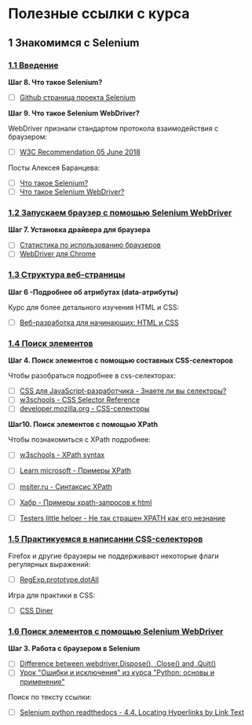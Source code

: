 # Полезные ссылки с курса

## 1 Знакомимся с Selenium

### [1.1 Введение](https://stepik.org/lesson/222929/step/1?unit=196191)

**Шаг 8. Что такое Selenium?**
- [ ] [Github страница проекта Selenium](https://github.com/SeleniumHQ/selenium)

**Шаг 9. Что такое Selenium WebDriver?**

WebDriver признали стандартом протокола взаимодействия с браузером:
- [ ] [W3C Recommendation 05 June 2018](https://www.w3.org/TR/webdriver1/)

Посты Алексея Баранцева:
- [ ] [Что такое Selenium?](https://habr.com/ru/articles/152653/)
- [ ] [Что такое Selenium WebDriver?](https://habr.com/ru/articles/152971/)

### [1.2 Запускаем браузер с помощью Selenium WebDriver](https://stepik.org/lesson/25969/step/1?unit=196192)

**Шаг 7. Установка драйвера для браузера**
- [ ] [Статистика по использованию браузеров](https://gs.statcounter.com/browser-market-share/desktop/worldwide/)
- [ ] [WebDriver для Chrome](https://sites.google.com/chromium.org/driver/downloads)

### [1.3 Структура веб-страницы](https://stepik.org/lesson/225516/step/1?unit=198252)

**Шаг 6 -Подробнее об атрибутах (data-атрибуты)**

Курс для более детального изучения HTML и CSS:
- [ ] [Веб-разработка для начинающих: HTML и CSS](https://stepik.org/course/38218/promo)

### [1.4 Поиск элементов](https://stepik.org/lesson/102555/step/1?unit=196193)

**Шаг 4. Поиск элементов с помощью составных CSS-селекторов**

Чтобы разобраться подробнее в css-селекторах:
- [ ] [CSS для JavaScript-разработчика - Знаете ли вы селекторы?](https://learn.javascript.ru/css-selectors)
- [ ] [w3schools - CSS Selector Reference](https://www.w3schools.com/cssref/css_selectors.php)
- [ ] [developer.mozilla.org - CSS-селекторы](https://developer.mozilla.org/ru/docs/Web/CSS/CSS_selectors)

**Шаг10. Поиск элементов с помощью XPath**

Чтобы познакомиться с XPath подробнее:
- [ ] [w3schools - XPath syntax](https://www.w3schools.com/xml/xpath_syntax.asp)
- [ ] [Learn microsoft - Примеры XPath](https://msdn.microsoft.com/ru-ru/library/ms256086(v=vs.120).aspx)
- [ ] [msiter.ru - Синтаксис XPath](https://msiter.ru/tutorials/xpath/syntax)
- [ ] [Хабр - Примеры xpath-запросов к html](https://habr.com/post/114772/)
- [ ] [Testers little helper - Не так страшен XPATH как его незнание](https://testerslittlehelper.wordpress.com/2016/07/10/real-xpath/)


### [1.5 Практикуемся в написании CSS-селекторов](https://stepik.org/lesson/247643/step/1?unit=220968)

Firefox и другие браузеры не поддерживают некоторые флаги регулярных выражений:
- [ ] [RegExp.prototype.dotAll](https://developer.mozilla.org/en-US/docs/Web/JavaScript/Reference/Global_Objects/RegExp/dotAll)

Игра для практики в CSS:
- [ ] [CSS Diner ](https://flukeout.github.io/)

### [1.6 Поиск элементов с помощью Selenium WebDriver](https://stepik.org/lesson/138920/step/3?unit=196194)

**Шаг 3. Работа с браузером в Selenium**
- [ ] [Difference between webdriver.Dispose(), .Close() and .Quit()](https://stackoverflow.com/questions/15067107/difference-between-webdriver-dispose-close-and-quit)
- [ ] [Урок "Ошибки и исключения" из курса "Python: основы и применение"](https://stepik.org/lesson/24463/step/1?unit=6771)

Поиск по тексту ссылки:
- [ ] [Selenium python readthedocs - 4.4. Locating Hyperlinks by Link Text](https://selenium-python.readthedocs.io/locating-elements.html#locating-hyperlinks-by-link-text)
